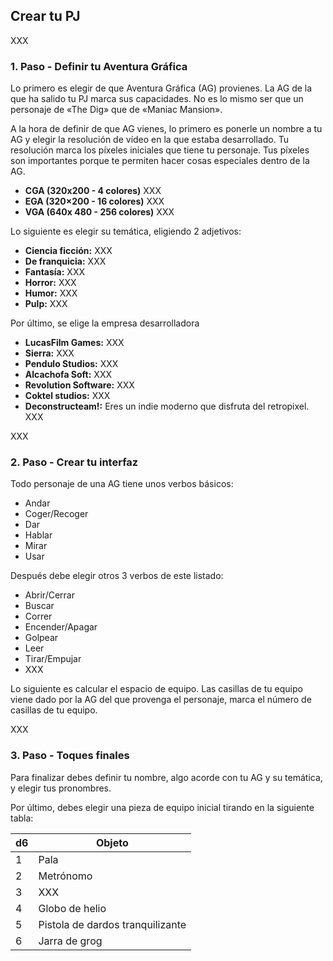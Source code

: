 ## Crear tu PJ

XXX

### 1. Paso - Definir tu Aventura Gráfica

Lo primero es elegir de que Aventura Gráfica (AG) provienes. La AG de la que ha salido tu PJ marca sus capacidades. No es lo mismo ser que un personaje de «The Dig» que de «Maniac Mansion».

A la hora de definir de que AG vienes, lo primero es ponerle un nombre a tu AG y elegir la resolución de vídeo en la que estaba desarrollado. Tu resolución marca los píxeles iniciales que tiene tu personaje. Tus píxeles son importantes porque te permiten hacer cosas especiales dentro de la AG.

* **CGA (320x200 - 4 colores)** XXX
* **EGA (320×200 - 16 colores)** XXX
* **VGA (640x 480 - 256 colores)** XXX

Lo siguiente es elegir su temática, eligiendo 2 adjetivos:

* **Ciencia ficción:** XXX
* **De franquicia:** XXX
* **Fantasía:** XXX
* **Horror:** XXX
* **Humor:** XXX
* **Pulp:** XXX

Por último, se elige la empresa desarrolladora

* **LucasFilm Games:** XXX
* **Sierra:** XXX
* **Pendulo Studios:** XXX
* **Alcachofa Soft:** XXX
* **Revolution Software:** XXX
* **Coktel studios:** XXX
* **Deconstructeam!:** Eres un indie moderno que disfruta del retropixel. XXX

XXX

### 2. Paso - Crear tu interfaz

Todo personaje de una AG tiene unos verbos básicos:

* Andar
* Coger/Recoger
* Dar
* Hablar
* Mirar
* Usar

Después debe elegir otros 3 verbos de este listado:

* Abrir/Cerrar
* Buscar
* Correr
* Encender/Apagar
* Golpear
* Leer
* Tirar/Empujar
* XXX

Lo siguiente es calcular el espacio de equipo. Las casillas de tu equipo viene dado por la AG del que provenga el personaje, marca el número de casillas de tu equipo.

XXX

### 3. Paso - Toques finales

Para finalizar debes definir tu nombre, algo acorde con tu AG y su temática, y elegir tus pronombres.

Por último, debes elegir una pieza de equipo inicial tirando en la siguiente tabla:

|d6|Objeto|
|---|---|
|1|Pala|
|2|Metrónomo|
|3|XXX|
|4|Globo de helio|
|5|Pistola de dardos tranquilizante|
|6|Jarra de grog|